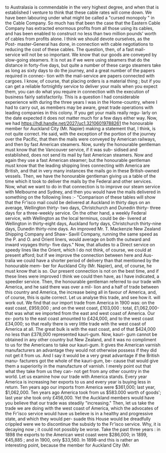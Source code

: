 to Australasia is commendable in the very highest degree, and when that is established I venture to think that these cable rates will come down. We have been labouring under what might be called a "cursed monopoly " in the Cable Company. So much has that been the case that the Eastern Cable Company has extracted enormous profits from all those using its cables, and has been enabled to construct no less than two million pounds' worth of cables from profits alone. I think we should devote ourselves, as the Post- master-General has done, in connection with cable negotiations to reducing the cost of these cables. The question, then, of a fast mail- service will not be so important. We know that our goods are conveyed by slow-going steamers. It is not as if we were using steamers that do the distance in forty-five days, but quite a number of these cargo steamers take as long as sixty days to do the journey, and a great number of the papers required in connec- tion with the mail-service are papers connected with cargoes. I know, of course, that placing orders is a material thing ; but if you can get a reliable fortnightly service to deliver your mails when you expect them, you can do what you require in connection with the execution of business fairly satisfactorily. This is a question I had considerable experience with during the three years I was in the Home-country, where I had to carry out, as members may be aware, great trade operations with leading companies in this colony. If you get your mails really regu- larly on the date expected it does not matter much for a few days either way. Now, we had https://hdl.handle.net/2027/uc1.32106019788261 the honourable member for Auckland City (Mr. Napier) making a statement that, I think, is not quite correct. He said, with the exception of the portion of the journey over the Pacific, that then the mails were conveyed by American railways, and then by fast American steamers. Now, surely the honourable gentleman must know that the Vancouver service, if it was sub- sidised and established, does not send its mail by fast American steamers. Now and again they use a fast American steamer; but the honourable gentleman must know that the leading shipping lines connecting with America are British, and that in very many instances the mails go in these British-owned vessels. Then, we have the honourable gentleman giving us a table of the time which it took to deliver the mails by the Federal and other services. Now, what we want to do in that connection is to improve our steam service with Melbourne and Sydney, and then you would have the mails delivered in something on the following lines :- "Comparison of these tables will show that the Fr'isco mail could be delivered at Auckland in thirty days on an average, Wellington thirty- two days, Christchurch and Dunedin thirty- three days for a three-weekly service. On the other hand, a weekly Federal service, with Wellington as the local terminus, could be de- livered at Wellington in thirty-eight days, Auckland forty days, Christchurch thirty-nine days, Dunedin thirty-nine days. An improved Mr. T. Mackenzie New Zealand Shipping Company and Shaw- Savill Company, running the same speed as the P. and O. and Orient liners, would average on both the outward and inward voyages thirty- five days." Now, that alludes to a Direct service on speedy lines like the Orient, which I do not think, of course, we could at present afford; but if we improve the connection between here and Aus- tralia we could have a shorter period of delivery than that mentioned by the honourable mem- ber for Auckland City (Mr. Napier), and, of course, he must know that is so. Our present connection is not on the best time, and if these lines were improved I think we could then have, as I have indicated, a speedier service. Then, the honourable gentleman referred to our trade with America, and he said there was over a mil- lion and a half of trade between this country and America, the increase being all in favour of America, and, of course, this is quite correct. Let us analyse this trade, and see how it. will work out. We find that our import trade from America in 1900 was: on the east coast, £959,000 ; and on the west coast, £103,000 : total, £1,062,000-that was what we imported from the east and west coast of America. Our ex- ports to the east coast amounted to £424,000, and to the west coast £34,000; so that really there is very little trade with the west coast of America at all. The great bulk is with the east coast, and of that $424,000 no less than £378,000 represented kauri-gum. Now, kauri- gum cannot be obtained in any other country but New Zealand, and it was no compliment to us for the Americans to take our kauri-gum. It gives the American varnish manufacturers an advantage they would not otherwise possess if they did not get it from us. And I say it would be a very great advantage if the British manu- facturers got the whole of the kauri-gum, be- cause that would give them a superiority in the manufacture of varnish. I merely point out that what they take from us they can- not get from any other country in the world. Let us examine how our trade with America stands. Every year America is increasing her exports to us and every year is buying less in return. Ten years ago our imports from America were $361,000; last year, $1,062,000. Ten years ago America took from us $583.000 worth of goods'; last year she took only £456,000. Yet the Auckland members would have you believe that our trade was steadily "increasing." Then, let us take the trade we are doing with the west coast of America, which the advocates of the Fr'isco service would have us believe is in a healthy and progressive state, and which they would per- suade this House would be dreadfully crippled were we to discontinue the subsidy to the Fr'isco service. Why, it is decaying now ; it could not possibly be worse. Take the past three years : in 1898 the exports to the American west coast were $286,000; in 1899, €45,885 ; and in 1900, only $33,560. In 1898-and this is rather an interesting point, because the member for Auckland City (Mr. 